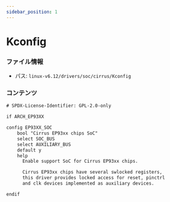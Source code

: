 ```yaml
---
sidebar_position: 1
---
```

# Kconfig

### ファイル情報

- パス: `linux-v6.12/drivers/soc/cirrus/Kconfig`

### コンテンツ

```txt
# SPDX-License-Identifier: GPL-2.0-only

if ARCH_EP93XX

config EP93XX_SOC
	bool "Cirrus EP93xx chips SoC"
	select SOC_BUS
	select AUXILIARY_BUS
	default y
	help
	  Enable support SoC for Cirrus EP93xx chips.

	  Cirrus EP93xx chips have several swlocked registers,
	  this driver provides locked access for reset, pinctrl
	  and clk devices implemented as auxiliary devices.

endif

```

